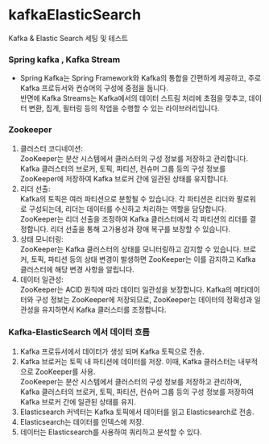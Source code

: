 # kafkaElasticSearch

Kafka &amp; Elastic Search 세팅 및 테스트

### Spring kafka , Kafka Stream
 * Spring Kafka는 Spring Framework와 Kafka의 통합을 간편하게 제공하고, 주로 Kafka 프로듀서와 컨슈머의 구성에 중점을 둡니다.<br> 
반면에 Kafka Streams는 Kafka에서의 데이터 스트림 처리에 초점을 맞추고, 데이터 변환, 집계, 필터링 등의 작업을 수행할 수 있는 라이브러리입니다.

### Zookeeper
  1. 클러스터 코디네이션: <br>
      ZooKeeper는 분산 시스템에서 클러스터의 구성 정보를 저장하고 관리합니다.
      Kafka 클러스터의 브로커, 토픽, 파티션, 컨슈머 그룹 등의 구성 정보를 ZooKeeper에 저장하여 Kafka 브로커 간에 일관된 상태를 유지합니다.
  2. 리더 선출: <br>
      Kafka의 토픽은 여러 파티션으로 분할될 수 있습니다. 각 파티션은 리더와 팔로워로 구성되는데, 리더는 데이터를 수신하고 처리하는 역할을 담당합니다.
      ZooKeeper는 리더 선출을 조정하여 Kafka 클러스터에서 각 파티션의 리더를 결정합니다.
      리더 선출을 통해 고가용성과 장애 복구를 보장할 수 있습니다.
  3. 상태 모니터링: <br>
    ZooKeeper는 Kafka 클러스터의 상태를 모니터링하고 감지할 수 있습니다.
    브로커, 토픽, 파티션 등의 상태 변경이 발생하면 ZooKeeper는 이를 감지하고 Kafka 클러스터에 해당 변경 사항을 알립니다. 
  4. 데이터 일관성: <br>
    ZooKeeper는 ACID 원칙에 따라 데이터 일관성을 보장합니다.
    Kafka의 메타데이터와 구성 정보는 ZooKeeper에 저장되므로, ZooKeeper는 데이터의 정확성과 일관성을 유지하면서 Kafka 클러스터를 조정합니다.

### Kafka-ElasticSearch 에서 데이터 흐름
1. Kafka 프로듀서에서 데이터가 생성 되며 Kafka 토픽으로 전송.
2. Kafka 브로커는 토픽 내 파티션에 데이터를 저장. 이때, Kafka 클러스터는 내부적으로 ZooKeeper를 사용. <br> ZooKeeper는 분산 시스템에서 클러스터의 구성 정보를 저장하고 관리하며, Kafka 클러스터의 브로커, 토픽, 파티션, 컨슈머 그룹 등의 구성 정보를 저장하여 Kafka 브로커 간에 일관된 상태를 유지.               
3. Elasticsearch 커넥터는 Kafka 토픽에서 데이터를 읽고 Elasticsearch로 전송.
4. Elasticsearch는 데이터를 인덱스에 저장.
5. 데이터는 Elasticsearch를 사용하여 쿼리하고 분석할 수 있다.